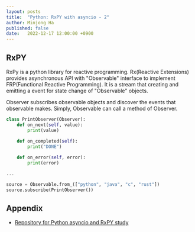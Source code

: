 ```yaml
---
layout: posts
title:  "Python: RxPY with asyncio - 2"
author: Minjong Ha
published: false
date:   2022-12-17 12:00:00 +0900
---
```


<!--- Lets study about python asyncio and rx with event_loop() --->

## RxPY

RxPy is a python library for reactive programming.
Rx(Reactive Extensions) provides asynchronous API with "Observable" interface to implement FRP(Functional Reactive Programming).
It is a stream that creating and emitting a event for state change of "Observable" objects.

Observer subscribes observable objects and discover the events that observable makes.
Simply, Observable can call a method of Observer.

```python
class PrintObserver(Observer):
    def on_next(self, value):
        print(value)
    
    def on_completed(self):
        print("DONE")

    def on_error(self, error):
        print(error)

...

source = Observable.from_(["python", "java", "c", "rust"])
source.subscribe(PrintObserver())
```


## Appendix

- [Repository for Python asyncio and RxPY study](https://github.com/minjong-ha/python-asyncio-study)

